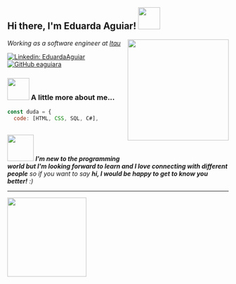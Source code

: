 <h2> Hi there, I'm Eduarda Aguiar! <img src="https://media.giphy.com/media/kBZ212yGzFaxgkSIKW/giphy.gif" width="50"></h2>
<img align='right' src="https://media.giphy.com/media/ieyl9zmCjO4b4t6qoY/giphy.gif" width="230">
<p><em>Working as a software engineer  at  <a href="https://www.itau.com.br/">Itau</a>


</em></p>

[![Linkedin: EduardaAguiar](https://img.shields.io/badge/-EduardaAguiar-blue?style=flat-square&logo=Linkedin&logoColor=white&link=https://https://www.linkedin.com/in/eduarda-aguiar-754ba01a6/)](https://www.linkedin.com/in/eduarda-aguiar-754ba01a6/)
[![GitHub eaguiara](https://img.shields.io/github/followers/eaguiara?label=follow&style=social)](https://github.com/eaguiara)



### <img src="https://media.giphy.com/media/VgCDAzcKvsR6OM0uWg/giphy.gif" width="50"> A little more about me...  

```javascript
const duda = {
  code: [HTML, CSS, SQL, C#],
  
```


<img src="https://media.giphy.com/media/LnQjpWaON8nhr21vNW/giphy.gif" width="60"> <em><b>I'm new to the programming world but I'm looking forward to learn and I love connecting with different people</b> so if you want to say <b>hi, I would be happy to get to know you better!</b> :)</em>

---
 <img height="180em" src="https://github-readme-stats.vercel.app/api/top-langs/?username=eaguiara&layout=compact&langs_count=8&theme=dracula"/>
